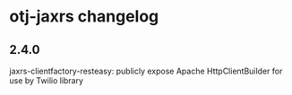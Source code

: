 otj-jaxrs changelog
===================

2.4.0
-----

jaxrs-clientfactory-resteasy: publicly expose Apache HttpClientBuilder for use by Twilio library

